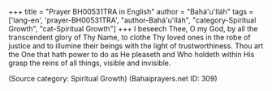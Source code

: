 +++
title = "Prayer BH00531TRA in English"
author = "Bahá'u'lláh"
tags = ['lang-en', 'prayer-BH00531TRA', "author-Bahá'u'lláh", "category-Spiritual Growth", "cat-Spiritual Growth"]
+++
I beseech Thee, O my God, by all the transcendent glory of Thy Name, to clothe Thy loved ones in the robe of justice and to illumine their beings with the light of trustworthiness.  Thou art the One that hath power to do as He pleaseth and Who holdeth within His grasp the reins of all things, visible and invisible.

(Source category: Spiritual Growth)
(Bahaiprayers.net ID: 309)
